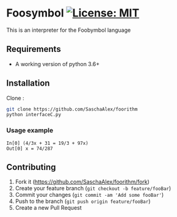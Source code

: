 # Foosymbol  [![License: MIT](https://img.shields.io/badge/License-MIT-yellow.svg)](https://opensource.org/licenses/MIT)
This is an interpreter for the Foobymbol language 


## Requirements
* A working version of python 3.6+

## Installation


Clone :
```sh
git clone https://github.com/SaschaAlex/foorithm
python interfaceC.py
```

### Usage example
```
In[0] (4/3x + 31 = 19/3 + 97x)
Out[0] x = 74/287
```


## Contributing

1. Fork it (<https://github.com/SaschaAlex/foorithm/fork>)
2. Create your feature branch (`git checkout -b feature/fooBar`)
3. Commit your changes (`git commit -am 'Add some fooBar'`)
4. Push to the branch (`git push origin feature/fooBar`)
5. Create a new Pull Request